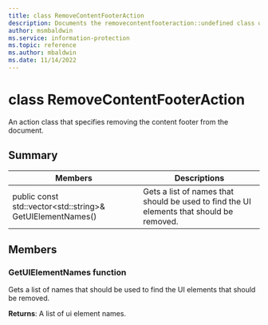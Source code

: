 ```yaml
---
title: class RemoveContentFooterAction 
description: Documents the removecontentfooteraction::undefined class of the Microsoft Information Protection (MIP) SDK.
author: msmbaldwin
ms.service: information-protection
ms.topic: reference
ms.author: mbaldwin
ms.date: 11/14/2022
---
```


# class RemoveContentFooterAction 
An action class that specifies removing the content footer from the document.
  
## Summary
 Members                        | Descriptions                                
--------------------------------|---------------------------------------------
public const std::vector&lt;std::string&gt;& GetUIElementNames()  |  Gets a list of names that should be used to find the UI elements that should be removed.
  
## Members
  
### GetUIElementNames function
Gets a list of names that should be used to find the UI elements that should be removed.

  
**Returns**: A list of ui element names.
